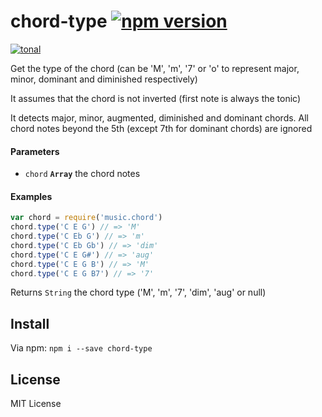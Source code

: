 # chord-type [![npm version](https://img.shields.io/npm/v/chord-type.svg)](https://www.npmjs.com/package/chord-type)

[![tonal](https://img.shields.io/badge/tonal-music--gamut-yellow.svg)](https://www.npmjs.com/package/tonal)

Get the type of the chord (can be 'M', 'm', '7' or 'o' to represent major,
minor, dominant and diminished respectively)

It assumes that the chord is not inverted (first note is always the tonic)

It detects major, minor, augmented, diminished and dominant chords. All
chord notes beyond the 5th (except 7th for dominant chords) are ignored

#### Parameters

* `chord` **`Array`** the chord notes


#### Examples

```js
var chord = require('music.chord')
chord.type('C E G') // => 'M'
chord.type('C Eb G') // => 'm'
chord.type('C Eb Gb') // => 'dim'
chord.type('C E G#') // => 'aug'
chord.type('C E G B') // => 'M'
chord.type('C E G B7') // => '7'
```

Returns `String` the chord type ('M', 'm', '7', 'dim', 'aug' or null)

## Install

Via npm: `npm i --save chord-type`

## License

MIT License
